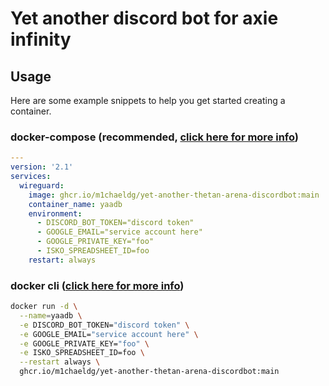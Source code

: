 # Yet another discord bot for axie infinity

## Usage

Here are some example snippets to help you get started creating a container.

### docker-compose (recommended, [click here for more info](https://docs.linuxserver.io/general/docker-compose))

```yaml
---
version: '2.1'
services:
  wireguard:
    image: ghcr.io/m1chaeldg/yet-another-thetan-arena-discordbot:main
    container_name: yaadb
    environment:
      - DISCORD_BOT_TOKEN="discord token"
      - GOOGLE_EMAIL="service account here"
      - GOOGLE_PRIVATE_KEY="foo"
      - ISKO_SPREADSHEET_ID=foo
    restart: always
```

### docker cli ([click here for more info](https://docs.docker.com/engine/reference/commandline/cli/))

```bash
docker run -d \
  --name=yaadb \
  -e DISCORD_BOT_TOKEN="discord token" \
  -e GOOGLE_EMAIL="service account here" \
  -e GOOGLE_PRIVATE_KEY="foo" \
  -e ISKO_SPREADSHEET_ID=foo \
  --restart always \
  ghcr.io/m1chaeldg/yet-another-thetan-arena-discordbot:main
```
